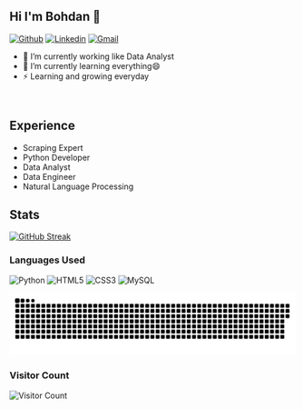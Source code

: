<h2 align="left"> Hi I'm Bohdan 👋 </h2>

[![Github](https://img.shields.io/badge/-Github-000?&logo=Github&logoColor=white)](https://github.com/codeberrypro)
[![Linkedin](https://img.shields.io/badge/-LinkedIn-blue?&logo=Linkedin&logoColor=white)](https://www.linkedin.com/in/bogdan-gorvat/)
[![Gmail](https://img.shields.io/badge/-Gmail-c14438?&logo=Gmail&logoColor=white)](mailto:codeberry1994@gmail.com)

- 🔭 I’m currently working like Data Analyst
- 🌱 I’m currently learning everything😄
- ⚡ Learning and growing everyday

<br/>

## Experience
 - Scraping Expert
 - Python Developer
 - Data Analyst
 - Data Engineer 
 - Natural Language Processing
   
## Stats
[![GitHub Streak](https://github-readme-streak-stats.herokuapp.com?user=codeberrypro&theme=dark&hide_border=)](https://git.io/streak-stats)

### Languages Used
![Python](https://img.shields.io/badge/python-3670A0?style=for-the-badge&logo=python&logoColor=ffdd54)
![HTML5](https://img.shields.io/badge/html5-%23E34F26.svg?style=for-the-badge&logo=html5&logoColor=white)
![CSS3](https://img.shields.io/badge/css3-%231572B6.svg?style=for-the-badge&logo=css3&logoColor=white)
![MySQL](https://img.shields.io/badge/mysql-%2300f.svg?style=for-the-badge&logo=mysql&logoColor=white)

<p align="center">
  <img src="https://github.com/midnightbot/midnightbot/raw/output/github-contribution-grid-snake.svg" alt="snake"></center>
</p>

### Visitor Count
![Visitor Count](https://profile-counter.glitch.me/{codeberrypro}/count.svg)
